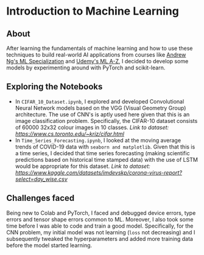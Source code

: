 # Introduction to Machine Learning

## About

After learning the fundamentals of machine learning and how to use these techniques to build real-world AI applications from courses like [Andrew Ng's ML Specialization](https://www.deeplearning.ai/courses/machine-learning-specialization/?utm_medium=referral&utm_source=andrew-website) and [Udemy's ML A-Z](https://www.udemy.com/course/machinelearning/), I decided to develop some models by experimenting around with PyTorch and scikit-learn.

## Exploring the Notebooks
- In `CIFAR_10_Dataset.ipynb`, I explored and developed Convolutional Neural Network models based on the VGG (Visual Geometry Group) architecture. The use of CNN's is aptly used here given that this is an image classification problem. Specifically, the CIFAR-10 dataset consists of 60000 32x32 colour images in 10 classes. *Link to dataset: https://www.cs.toronto.edu/~kriz/cifar.html*
- In `Time_Series_Forecasting.ipynb`, I looked at the moving average trends of COVID-19 data with `seaborn and matplotlib`. Given that this is a time series, I decided that time series forecasting (making scientific predictions based on historical time stamped data) with the use of LSTM would be appropriate for this dataset. *Link to dataset: https://www.kaggle.com/datasets/imdevskp/corona-virus-report?select=day_wise.csv*

## Challenges faced
Being new to Colab and PyTorch, I faced and debugged device errors, type errors and tensor shape errors common to ML. Moreover, I also took some time before I was able to code and train a good model. Specifically, for the CNN problem, my initial model was not learning (`loss` not decreasing) and I subsequently tweaked the hyperparameters and added more training data before the model started learning.
